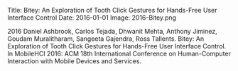 Title: Bitey: An Exploration of Tooth Click Gestures for Hands-Free User Interface Control
Date: 2016-01-01
Image: 2016-Bitey.png

<div class="publicationitem">
	<div class="publication">
		<span class="year">2016</span>
		<span class="authors">Daniel Ashbrook, Carlos Tejada, Dhwanit
			Mehta, Anthony Jiminez, Goudam Muralitharam, Sangeeta Gajendra,
			Ross Tallents</span>.
		<span class="title">Bitey: An Exploration of Tooth Click Gestures
			for Hands-Free User Interface Control</span>.
		In <span class="pubvenue">
			<span class="booktitle">MobileHCI 2016: ACM 18th International
			Conference on Human-Computer Interaction with Mobile Devices and
			Services</span></span>.
		<a href="/publications/2016-Bitey-An Exploration of Tooth Click Gestures for Hands-Free User Interface Control.pdf"><span class="fa fa-file-pdf-o"></span></a>
	</div>
</div>

